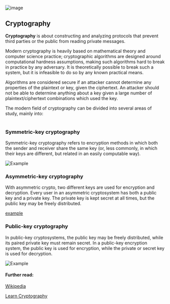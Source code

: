 ![image](https://user-images.githubusercontent.com/57450747/138556646-e8859ee7-014a-46f2-9825-fe0a9a837ee4.png)
## Cryptography
__Cryptography__ is about constructing and analyzing protocols that prevent third parties or the public from reading private messages.



Modern cryptography is heavily based on mathematical theory and computer science practice; cryptographic algorithms are designed around computational hardness assumptions, making such algorithms hard to break in practice by any adversary. It is theoretically possible to break such a system, but it is infeasible to do so by any known practical means.

Algorithms are considered secure if an attacker cannot determine any properties of the plaintext or key, given the ciphertext. An attacker should not be able to determine anything about a key given a large number of plaintext/ciphertext combinations which used the key.

The modern field of cryptography can be divided into several areas of study, mainly into:
<br>
<br>
### Symmetric-key cryptography
Symmetric-key cryptography refers to encryption methods in which both the sender and receiver share the same key (or, less commonly, in which their keys are different, but related in an easily computable way).

![Example](https://upload.wikimedia.org/wikipedia/commons/2/27/Symmetric_key_encryption.svg)

### Asymmetric-key cryptography
With asymmetric crypto, two different keys are used for encryption and decryption. Every user in an asymmetric cryptosystem has both a public key and a private key. The private key is kept secret at all times, but the public key may be freely distributed.

[example](https://cheapsslsecurity.com/blog/wp-content/uploads/2018/01/asymmetric-encryption.png)

### Public-key cryptography
In public-key cryptosystems, the public key may be freely distributed, while its paired private key must remain secret. In a public-key encryption system, the public key is used for encryption, while the private or secret key is used for decryption.

![Example](https://upload.wikimedia.org/wikipedia/commons/f/f9/Public_key_encryption.svg)

#### Further read:
[Wikipedia](https://en.wikipedia.org/wiki/Cryptography)

[Learn Cryptography](https://learncryptography.com/)

